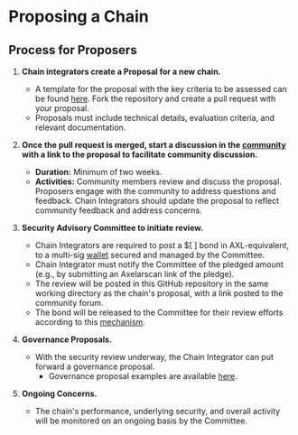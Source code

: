 # Proposing a Chain

## Process for Proposers

1. **Chain integrators create a Proposal for a new chain.**
    - A template for the proposal with the key criteria to be assessed can be found [here](../chains//_TEMPLATE//PROPOSAL.md). Fork the repository and create a pull request with your proposal.
    - Proposals must include technical details, evaluation criteria, and relevant documentation.

2. **Once the pull request is merged, start a discussion in the [community](https://community.axelar.network/) with a link to the proposal to facilitate community discussion.**
    - **Duration:** Minimum of two weeks.
    - **Activities:** Community members review and discuss the proposal. Proposers engage with the community to address questions and feedback. Chain Integrators should update the proposal to reflect community feedback and address concerns.

3. **Security Advisory Committee to initiate review.**
    - Chain Integrators are required to post a $[ ] bond in AXL-equivalent, to a multi-sig [wallet](./SECURITY_ADVISORY_MEMBERS.md#multisig-wallet) secured and managed by the Committee.
    - Chain Integrator must notify the Committee of the pledged amount (e.g., by submitting an Axelarscan link of the pledge).
    - The review will be posted in this GitHub repository in the same working directory as the chain's proposal, with a link posted to the community forum.
    - The bond will be released to the Committee for their review efforts according to this [mechanism](SECURITY_ADVISORY_MEMBERS.md#compensation).

4. **Governance Proposals.**
    - With the security review underway, the Chain Integrator can put forward a governance proposal.
        - Governance proposal examples are available [here](https://docs.axelar.dev/dev/amplifier/chain-integration/governance-proposals/).

5. **Ongoing Concerns.**
    - The chain's performance, underlying security, and overall activity will be monitored on an ongoing basis by the Committee.
